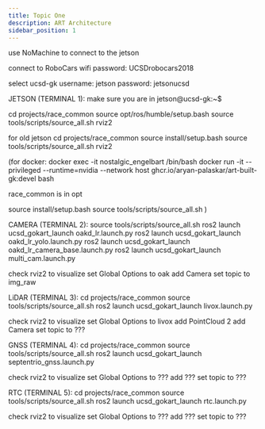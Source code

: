 ```yaml
---
title: Topic One
description: ART Architecture
sidebar_position: 1
---
```

use NoMachine to connect to the jetson 

connect to RoboCars wifi
password: UCSDrobocars2018

select ucsd-gk
username: jetson
password: jetsonucsd

JETSON (TERMINAL 1):
make sure you are in jetson@ucsd-gk:~$ 

cd projects/race_common
source opt/ros/humble/setup.bash
source tools/scripts/source_all.sh
rviz2

for old jetson
cd projects/race_common
source install/setup.bash
source tools/scripts/source_all.sh
rviz2

(for docker:
docker exec -it nostalgic_engelbart /bin/bash
docker run -it --privileged --runtime=nvidia --network host ghcr.io/aryan-palaskar/art-built-gk:devel bash

race_common is in opt

source install/setup.bash
source tools/scripts/source_all.sh
)

CAMERA (TERMINAL 2):
source tools/scripts/source_all.sh
ros2 launch ucsd_gokart_launch oakd_lr.launch.py 
ros2 launch ucsd_gokart_launch oakd_lr_yolo.launch.py 
ros2 launch ucsd_gokart_launch oakd_lr_camera_base.launch.py
ros2 launch ucsd_gokart_launch multi_cam.launch.py 

check rviz2 to visualize
set Global Options to oak
add Camera
set topic to img_raw


LiDAR (TERMINAL 3):
cd projects/race_common
source tools/scripts/source_all.sh
ros2 launch ucsd_gokart_launch livox.launch.py 

check rviz2 to visualize
set Global Options to livox
add PointCloud 2
add Camera
set topic to ???


GNSS (TERMINAL 4):
cd projects/race_common
source tools/scripts/source_all.sh
ros2 launch ucsd_gokart_launch septentrio_gnss.launch.py 

check rviz2 to visualize
set Global Options to ???
add ???
set topic to ???


RTC (TERMINAL 5):
cd projects/race_common
source tools/scripts/source_all.sh
ros2 launch ucsd_gokart_launch rtc.launch.py 

check rviz2 to visualize
set Global Options to ???
add ???
set topic to ???